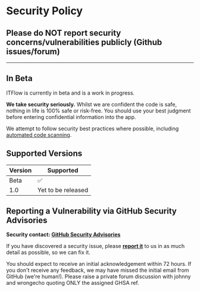 # Security Policy

## **Please do NOT report security concerns/vulnerabilities publicly (Github issues/forum)**

---

## In Beta

ITFlow is currently in beta and is a work in progress. 

**We take security seriously.** Whilst we are confident the code is safe, nothing in life is 100% safe or risk-free. You should use your best judgment before entering confidential information into the app.

We attempt to follow security best practices where possible, including [automated code scanning](https://sonarcloud.io/component_measures?id=itflow-org_itflow&metric=security_rating&view=list).

## Supported Versions

| Version | Supported          |
| ------- | ------------------ |
| Beta    | :white_check_mark: |
| 1.0     | Yet to be released |

## Reporting a Vulnerability via GitHub Security Advisories

**Security contact: [GitHub Security Advisories](https://github.com/itflow-org/itflow/security/advisories/new)**

If you have discovered a security issue, please **[report it](https://github.com/itflow-org/itflow/security/advisories/new)** to us in as much detail as possible, so we can fix it. 

You should expect to receive an initial acknowledgement within 72 hours. If you don't receive any feedback, we may have missed the initial email from GitHub (we're human!). Please raise a private forum discussion with johnny and wrongecho quoting ONLY the assigned GHSA ref.
